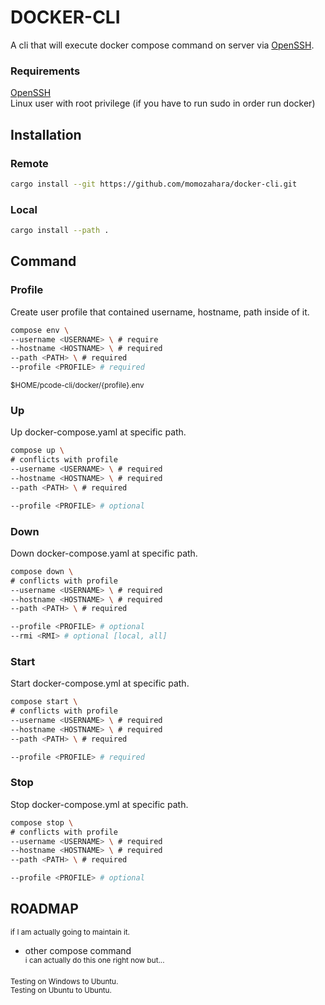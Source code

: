 # DOCKER-CLI
A cli that will execute docker compose command on server via [OpenSSH](https://man.openbsd.org/ssh.1).

### Requirements
[OpenSSH](https://man.openbsd.org/ssh.1) \
Linux user with root privilege (if you have to run sudo in order run docker)

## Installation
### Remote
```bash
cargo install --git https://github.com/momozahara/docker-cli.git
```
### Local
```bash
cargo install --path .
```

## Command
### Profile
Create user profile that contained username, hostname, path inside of it.
```bash
compose env \
--username <USERNAME> \ # require
--hostname <HOSTNAME> \ # required
--path <PATH> \ # required
--profile <PROFILE> # required
```
<sup>$HOME/pcode-cli/docker/{profile}.env</sup>
### Up
Up docker-compose.yaml at specific path.
```bash
compose up \
# conflicts with profile
--username <USERNAME> \ # required
--hostname <HOSTNAME> \ # required
--path <PATH> \ # required

--profile <PROFILE> # optional
```
### Down
Down docker-compose.yaml at specific path.
```bash
compose down \
# conflicts with profile
--username <USERNAME> \ # required
--hostname <HOSTNAME> \ # required
--path <PATH> \ # required

--profile <PROFILE> # optional
--rmi <RMI> # optional [local, all]
```
### Start
Start docker-compose.yml at specific path.
```bash
compose start \
# conflicts with profile
--username <USERNAME> \ # required
--hostname <HOSTNAME> \ # required
--path <PATH> \ # required

--profile <PROFILE> # required
```
### Stop
Stop docker-compose.yml at specific path.
```bash
compose stop \
# conflicts with profile
--username <USERNAME> \ # required
--hostname <HOSTNAME> \ # required
--path <PATH> \ # required

--profile <PROFILE> # optional
```

## ROADMAP
<sub>if I am actually going to maintain it.</sub>
* other compose command \
<sup>i can actually do this one right now but...</sup>

<sub>Testing on Windows to Ubuntu.</sub> \
<sub>Testing on Ubuntu to Ubuntu.</sub>